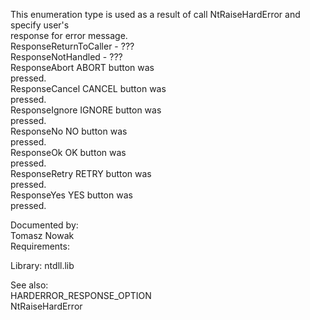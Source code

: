 This enumeration type is used as a result of call NtRaiseHardError and specify user's \
response for error message. \
ResponseReturnToCaller \- ??? \
ResponseNotHandled \- ??? \
ResponseAbort ABORT button was \
pressed. \
ResponseCancel CANCEL button was \
pressed. \
ResponseIgnore IGNORE button was \
pressed. \
ResponseNo NO button was \
pressed. \
ResponseOk OK button was \
pressed. \
ResponseRetry RETRY button was \
pressed. \
ResponseYes YES button was \
pressed.

Documented by: \
Tomasz Nowak \
Requirements:

Library: ntdll.lib

See also: \
HARDERROR\_RESPONSE\_OPTION \
NtRaiseHardError
